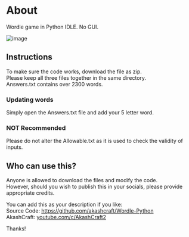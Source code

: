 # About
Wordle game in Python IDLE. No GUI.

![image](https://user-images.githubusercontent.com/113077967/189461577-34e99650-fba1-4300-948b-e21c1deabc22.png)


## Instructions
To make sure the code works, download the file as zip.  
Please keep all three files together in the same directory.  
Answers.txt contains over 2300 words.

### Updating words
Simply open the Answers.txt file and add your 5 letter word.

### NOT Recommended
Please do not alter the Allowable.txt as it is used to check the validity of inputs.

## Who can use this?
Anyone is allowed to download the files and modify the code.  
However, should you wish to publish this in your socials, please provide appropriate credits.  

You can add this as your description if you like:  
Source Code: https://github.com/akashcraft/Wordle-Python  
AkashCraft: [youtube.com/c/AkashCraft2](https://youtube.com/c/AkashCraft2)  

Thanks!
